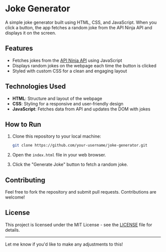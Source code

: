 
# Joke Generator

A simple joke generator built using HTML, CSS, and JavaScript. When you click a button, the app fetches a random joke from the API Ninja API and displays it on the screen.

## Features

- Fetches jokes from the [API Ninja API](https://api-ninjas.com/) using JavaScript
- Displays random jokes on the webpage each time the button is clicked
- Styled with custom CSS for a clean and engaging layout

## Technologies Used

- **HTML**: Structure and layout of the webpage
- **CSS**: Styling for a responsive and user-friendly design
- **JavaScript**: Fetches data from API and updates the DOM with jokes

## How to Run

1. Clone this repository to your local machine:
   ```bash
   git clone https://github.com/your-username/joke-generator.git
   ```
   
2. Open the `index.html` file in your web browser.

3. Click the "Generate Joke" button to fetch a random joke.



## Contributing

Feel free to fork the repository and submit pull requests. Contributions are welcome!

## License

This project is licensed under the MIT License - see the [LICENSE](LICENSE) file for details.

---

Let me know if you'd like to make any adjustments to this!
